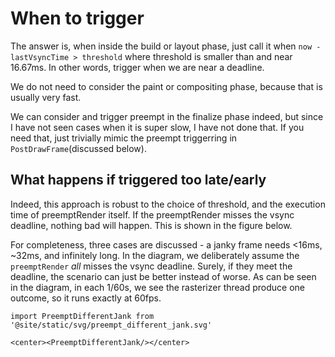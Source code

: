 # When to trigger

The answer is, when inside the build or layout phase, just call it when `now - lastVsyncTime > threshold` where threshold is smaller than and near 16.67ms. In other words, trigger when we are near a deadline.

We do not need to consider the paint or compositing phase, because that is usually very fast.

We can consider and trigger preempt in the finalize phase indeed, but since I have not seen cases when it is super slow, I have not done that. If you need that, just trivially mimic the preempt triggerring in `PostDrawFrame`(discussed below).

## What happens if triggered too late/early

Indeed, this approach is robust to the choice of threshold, and the execution time of preemptRender itself. If the preemptRender misses the vsync deadline, nothing bad will happen. This is shown in the figure below.

For completeness, three cases are discussed - a janky frame needs <16ms, ~32ms, and infinitely long. In the diagram, we deliberately assume the `preemptRender` *all* misses the vsync deadline. Surely, if they meet the deadline, the scenario can just be better instead of worse. As can be seen in the diagram, in each 1/60s, we see the rasterizer thread produce one outcome, so it runs exactly at 60fps.

```mdx-code-block
import PreemptDifferentJank from '@site/static/svg/preempt_different_jank.svg'

<center><PreemptDifferentJank/></center>
```
